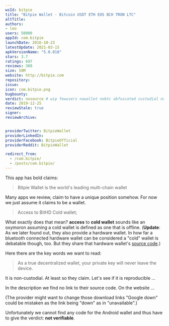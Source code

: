 ```yaml
---
wsId: bitpie
title: "Bitpie Wallet - Bitcoin USDT ETH EOS BCH TRON LTC"
altTitle: 
authors:
- leo
users: 50000
appId: com.bitpie
launchDate: 2016-10-23
latestUpdate: 2021-03-15
apkVersionName: "5.0.018"
stars: 3.7
ratings: 697
reviews: 360
size: 58M
website: http://bitpie.com
repository: 
issue: 
icon: com.bitpie.png
bugbounty: 
verdict: nosource # wip fewusers nowallet nobtc obfuscated custodial nosource nonverifiable reproducible bounty defunct
date: 2019-12-25
reviewStale: true
signer: 
reviewArchive:


providerTwitter: BitpieWallet
providerLinkedIn: 
providerFacebook: BitpieOfficial
providerReddit: BitpieWallet

redirect_from:
  - /com.bitpie/
  - /posts/com.bitpie/
---
```



This app has bold claims:

> Bitpie Wallet is the world's leading multi-chain wallet

Many apps we review, claim to have a unique position somehow. For now we just
assume it claims to be a wallet.

> Access to BitHD Cold wallet;

What exactly does that mean? **access** to **cold wallet** sounds like an
oxymoron assuming a cold wallet is
defined as one that is offline. (**Update**: As we later found out, they also
provide a hardware wallet. In how far a bluetooth connected hardware wallet can
be considered a "cold" wallet is debatable though, too. But they share that
hardware wallet's [source code](https://github.com/bithd).)

Here there are the key words we want to read:

> As a true decentralized wallet, your private key will never leave the device.

It is non-custodial. At least so they claim. Let's see if it is reproducible ...

In the description we find no link to their source code. On the website ...

(The provider might want to change those download links "Google down" could be
mistaken as the link being "down" as in "unavailable".)

Unfortunately we cannot find any code for the Android wallet and thus have to
give the verdict: **not verifiable**.
